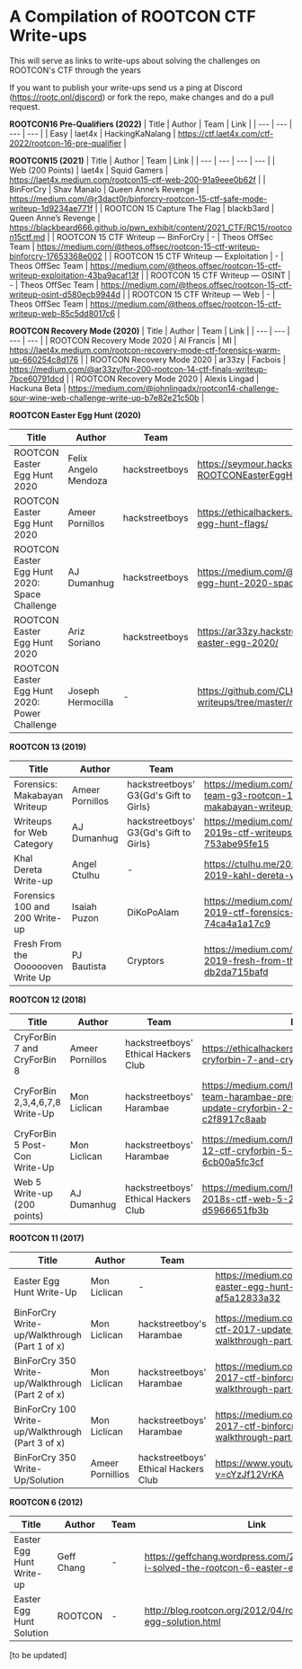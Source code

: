 # A Compilation of ROOTCON CTF Write-ups
This will serve as links to write-ups about solving the challenges on ROOTCON's CTF through the years

If you want to publish your write-ups send us a ping at Discord (https://rootc.onl/discord) or fork the repo, make changes and do a pull request.

**ROOTCON16 Pre-Qualifiers (2022)**
| Title | Author | Team | Link |
| --- | --- | --- | --- |
| Easy  | laet4x | HackingKaNalang | https://ctf.laet4x.com/ctf-2022/rootcon-16-pre-qualifier |

**ROOTCON15 (2021)**
| Title | Author | Team | Link |
| --- | --- | --- | --- |
| Web (200 Points) | laet4x | Squid Gamers | https://laet4x.medium.com/rootcon15-ctf-web-200-91a9eee0b62f |
| BinForCry | Shav Manalo | Queen Anne’s Revenge | https://medium.com/@r3dact0r/binforcry-rootcon-15-ctf-safe-mode-writeup-1d9234ae771f |
| ROOTCON 15 Capture The Flag | blackb3ard | Queen Anne’s Revenge | https://blackbeard666.github.io/pwn_exhibit/content/2021_CTF/RC15/rootcon15ctf.md |
| ROOTCON 15 CTF Writeup — BinForCry | - | Theos OffSec Team | https://medium.com/@theos.offsec/rootcon-15-ctf-writeup-binforcry-17653368e002 |
| ROOTCON 15 CTF Writeup — Exploitation | - | Theos OffSec Team | https://medium.com/@theos.offsec/rootcon-15-ctf-writeup-exploitation-43ba9acaf13f |
| ROOTCON 15 CTF Writeup — OSINT | - | Theos OffSec Team | https://medium.com/@theos.offsec/rootcon-15-ctf-writeup-osint-d580ecb9944d |
| ROOTCON 15 CTF Writeup — Web | - | Theos OffSec Team | https://medium.com/@theos.offsec/rootcon-15-ctf-writeup-web-85c5dd8017c6 |

**ROOTCON Recovery Mode (2020)**
| Title | Author | Team | Link |
| --- | --- | --- | --- |
| ROOTCON Recovery Mode 2020 | Al Francis | MI | https://laet4x.medium.com/rootcon-recovery-mode-ctf-forensics-warm-up-660254c8d176 |
| ROOTCON Recovery Mode 2020 | ar33zy | Facbois | https://medium.com/@ar33zy/for-200-rootcon-14-ctf-finals-writeup-7bce60791dcd |
| ROOTCON Recovery Mode 2020 | Alexis Lingad | Hackuna Beta | https://medium.com/@johnlingadx/rootcon14-challenge-sour-wine-web-challenge-write-up-b7e82e21c50b |

**ROOTCON Easter Egg Hunt (2020)**

| Title | Author | Team | Link |
| --- | --- | --- | --- |
| ROOTCON Easter Egg Hunt 2020 | Felix Angelo Mendoza | hackstreetboys | https://seymour.hackstreetboys.ph/chals/ctf/2020-ROOTCONEasterEggHunt.html |
| ROOTCON Easter Egg Hunt 2020 | Ameer Pornillos | hackstreetboys | https://ethicalhackers.club/rootcon-2020-easter-egg-hunt-flags/ |
| ROOTCON Easter Egg Hunt 2020: Space Challenge | AJ Dumanhug | hackstreetboys | https://medium.com/@ajdumanhug/rootcon-easter-egg-hunt-2020-space-challenge-a6ec26ef480c |
| ROOTCON Easter Egg Hunt 2020 | Ariz Soriano | hackstreetboys | https://ar33zy.hackstreetboys.ph/rootcon/ctf/rootcon-easter-egg-2020/ |
| ROOTCON Easter Egg Hunt 2020: Power Challenge | Joseph Hermocilla | - | https://github.com/CLKTCK/ctf-writeups/tree/master/rc14-egg/power | 

**ROOTCON 13 (2019)**

| Title | Author | Team | Link |
| --- | --- | --- | --- |
| Forensics: Makabayan Writeup | Ameer Pornillos | hackstreetboys' G3{Gd's Gift to Girls} | https://medium.com/@ameerpornillos/hsb-team-g3-rootcon-13-ctf-forensics-makabayan-writeup-83f1505a9926 |
| Writeups for Web Category | AJ Dumanhug | hackstreetboys' G3{Gd's Gift to Girls} | https://medium.com/bugbountywriteup/rootcon-2019s-ctf-writeups-for-web-category-753abe95fe15 |
| Khal Dereta Write-up | Angel Ctulhu | - | https://ctulhu.me/2019/09/29/rootcon-ctf-2019-kahl-dereta-write-up/ |
| Forensics 100 and 200 Write-up | Isaiah Puzon | DiKoPoAlam | https://medium.com/@isaiah.puzon/rootcon-2019-ctf-forensics-100-and-200-writeup-74ca4a1a17c9
| Fresh From the Ooooooven Write Up | PJ Bautista | Cryptors | https://medium.com/@pjbautista/rootcon-ctf-2019-fresh-from-the-ooooooven-write-up-db2da715bafd |

**ROOTCON 12 (2018)**

| Title | Author | Team | Link |
| --- | --- | --- | --- |
| CryForBin 7 and CryForBin 8 | Ameer Pornillos | hackstreetboys' Ethical Hackers Club | https://ethicalhackers.club/rootcon-12-ctf-cryforbin-7-and-cryforbin-8-write-up/ |
| CryForBin 2,3,4,6,7,8 Write-Up | Mon Liclican | hackstreetboys' Harambae | https://medium.com/hackstreetboys/hsb-team-harambae-presents-rootcon-12-ctf-update-cryforbin-2-3-4-6-7-8-write-up-c2f8917c8aab |
| CryForBin 5 Post-Con Write-Up | Mon Liclican | hackstreetboys' Harambae | https://medium.com/hackstreetboys/rootcon-12-ctf-cryforbin-5-post-con-write-up-6cb00a5fc3cf |
| Web 5 Write-up (200 points) | AJ Dumanhug | hackstreetboys' Ethical Hackers Club | https://medium.com/hackstreetboys/rootcon-2018s-ctf-web-5-200-points-d5966651fb3b |

**ROOTCON 11 (2017)**

| Title | Author | Team | Link |
| --- | --- | --- | --- |
| Easter Egg Hunt Write-Up | Mon Liclican | - | https://medium.com/@monliclican/rootcon-easter-egg-hunt-2017-write-up-af5a12833a32 |
| BinForCry Write-up/Walkthrough (Part 1 of x) | Mon Liclican | hackstreetboy's Harambae | https://medium.com/@monliclican/rootcon-ctf-2017-update-binforcry-write-up-walkthrough-part-1-of-x-c015d60e2583 |
| BinForCry 350 Write-up/Walkthrough (Part 2 of x) | Mon Liclican | hackstreetboys' Harambae | https://medium.com/@monliclican/rootcon-2017-ctf-binforcry-350-write-up-walkthrough-part-2-of-x-5731c91c2266 |
| BinForCry 100 Write-up/Walkthrough (Part 3 of x) | Mon Liclican | hackstreetboys' Harambae | https://medium.com/@monliclican/rootcon-2017-ctf-binforcry-100-write-up-walkthrough-part-3-of-x-9bde70e09e9 |
| BinForCry 350 Write-Up/Solution | Ameer Pornillios | hackstreetboys' Ethical Hackers Club | https://www.youtube.com/watch?v=cYzJf12VrKA |

**ROOTCON 6 (2012)**

| Title | Author | Team | Link |
| --- | --- | --- | --- |
| Easter Egg Hunt Write-up | Geff Chang | - | https://geffchang.wordpress.com/2012/04/09/how-i-solved-the-rootcon-6-easter-egg-hunt/ |
| Easter Egg Hunt Solution | ROOTCON | - | http://blog.rootcon.org/2012/04/rootcon-easter-egg-solution.html |

[to be updated]

